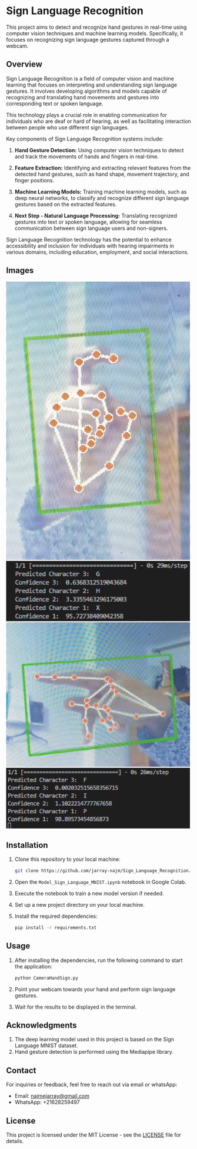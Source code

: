 # Sign Language Recognition

This project aims to detect and recognize hand gestures in real-time using computer vision techniques and machine learning models. Specifically, it focuses on recognizing sign language gestures captured through a webcam.

## Overview

Sign Language Recognition is a field of computer vision and machine learning that focuses on interpreting and understanding sign language gestures. It involves developing algorithms and models capable of recognizing and translating hand movements and gestures into corresponding text or spoken language.

This technology plays a crucial role in enabling communication for individuals who are deaf or hard of hearing, as well as facilitating interaction between people who use different sign languages.

Key components of Sign Language Recognition systems include:

1. **Hand Gesture Detection:** Using computer vision techniques to detect and track the movements of hands and fingers in real-time.
2. **Feature Extraction:** Identifying and extracting relevant features from the detected hand gestures, such as hand shape, movement trajectory, and finger positions.
3. **Machine Learning Models:** Training machine learning models, such as deep neural networks, to classify and recognize different sign language gestures based on the extracted features.
   
4. **Next Step - Natural Language Processing:** Translating recognized gestures into text or spoken language, allowing for seamless communication between sign language users and non-signers.

Sign Language Recognition technology has the potential to enhance accessibility and inclusion for individuals with hearing impairments in various domains, including education, employment, and social interactions.

## Images

<img src="./Test/X.jpg" alt="Image 1" width="500">
<img src="./Test/forX.png" alt="Image 2" width="500">
<img src="./Test/P.jpg" alt="Image 3" width="500">
<img src="./Test/forP.png" alt="Image 4" width="500">




## Installation

1. Clone this repository to your local machine:

    ```bash
    git clone https://github.com/jarray-najm/Sign_Language_Recognition.git

2. Open the `Model_Sign_Language_MNIST.ipynb` notebook in Google Colab.
3. Execute the notebook to train a new model version if needed.
4. Set up a new project directory on your local machine.
5. Install the required dependencies:

    ```bash
    pip install -r requirements.txt

## Usage

1. After installing the dependencies, run the following command to start the application:

    ```bash
    python CameraHandSign.py

2. Point your webcam towards your hand and perform sign language gestures.
3. Wait for the results to be displayed in the terminal.

## Acknowledgments

1. The deep learning model used in this project is based on the Sign Language MNIST dataset.
2. Hand gesture detection is performed using the Mediapipe library.

## Contact

For inquiries or feedback, feel free to reach out via email or whatsApp:
- Email: najmejarray@gmail.com
- WhatsApp: +21628259497
## License

This project is licensed under the MIT License - see the [LICENSE](LICENSE) file for details.
